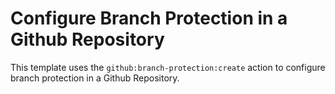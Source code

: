 # Configure Branch Protection in a Github Repository
This template uses the `github:branch-protection:create` action to configure branch protection in a Github Repository.